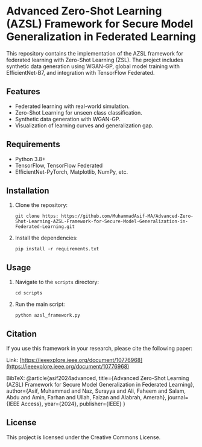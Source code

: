 # Advanced Zero-Shot Learning (AZSL) Framework for Secure Model Generalization in Federated Learning

This repository contains the implementation of the AZSL framework for federated learning with Zero-Shot Learning (ZSL). The project includes synthetic data generation using WGAN-GP, global model training with EfficientNet-B7, and integration with TensorFlow Federated.

## Features
- Federated learning with real-world simulation.
- Zero-Shot Learning for unseen class classification.
- Synthetic data generation with WGAN-GP.
- Visualization of learning curves and generalization gap.

## Requirements
- Python 3.8+
- TensorFlow, TensorFlow Federated
- EfficientNet-PyTorch, Matplotlib, NumPy, etc.

## Installation
1. Clone the repository:
   ```
   git clone https: https://github.com/MuhammadAsif-MA/Advanced-Zero-Shot-Learning-AZSL-Framework-for-Secure-Model-Generalization-in-Federated-Learning.git
   ```
2. Install the dependencies:
   ```
   pip install -r requirements.txt
   ```

## Usage
1. Navigate to the `scripts` directory:
   ```
   cd scripts
   ```
2. Run the main script:
   ```
   python azsl_framework.py
   ```
## Citation

If you use this framework in your research, please cite the following paper:

Link: [https://ieeexplore.ieee.org/document/10776968](https://ieeexplore.ieee.org/document/10776968)

BibTeX:
@article{asif2024advanced,
  title={Advanced Zero-Shot Learning (AZSL) Framework for Secure Model Generalization in Federated Learning},
  author={Asif, Muhammad and Naz, Surayya and Ali, Faheem and Salam, Abdu and Amin, Farhan and Ullah, Faizan and Alabrah, Amerah},
  journal={IEEE Access},
  year={2024},
  publisher={IEEE}
}
## License
This project is licensed under the Creative Commons License.
